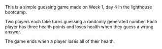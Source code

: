 This is a simple guessing game made on Week 1, day 4 in the lighthouse bootcamp.

Two players each take turns guessing a randomly generated number. Each player has three health points and loses health when they guess a wrong answer.

The game ends when a player loses all of their health.
